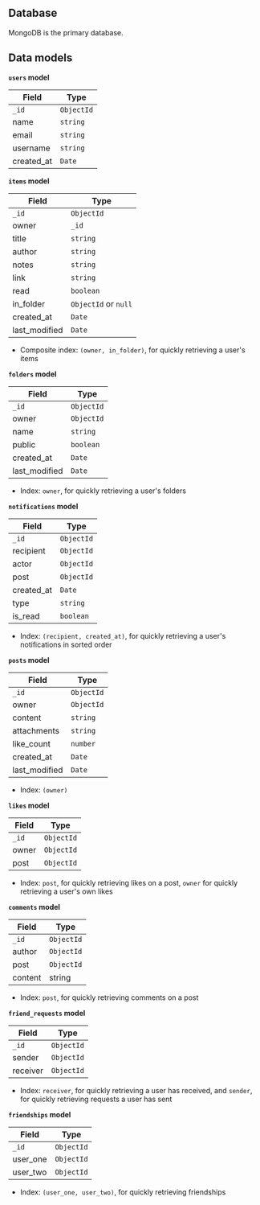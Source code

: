 ## Database

MongoDB is the primary database.

## Data models

**`users` model**

| Field      | Type       |
| ---------- | ---------- |
| `_id`      | `ObjectId` |
| name       | `string`   |
| email      | `string`   |
| username   | `string`   |
| created_at | `Date`     |

**`items` model**

| Field         | Type                 |
| ------------- | -------------------- |
| `_id`         | `ObjectId`           |
| owner         | `_id`                |
| title         | `string`             |
| author        | `string`             |
| notes         | `string`             |
| link          | `string`             |
| read          | `boolean`            |
| in_folder     | `ObjectId` or `null` |
| created_at    | `Date`               |
| last_modified | `Date`               |

- Composite index: `(owner, in_folder)`, for quickly retrieving a user's items

**`folders` model**

| Field         | Type       |
| ------------- | ---------- |
| `_id`         | `ObjectId` |
| owner         | `ObjectId` |
| name          | `string`   |
| public        | `boolean`  |
| created_at    | `Date`     |
| last_modified | `Date`     |

- Index: `owner`, for quickly retrieving a user's folders

**`notifications` model**

| Field      | Type       |
| ---------- | ---------- |
| `_id`      | `ObjectId` |
| recipient  | `ObjectId` |
| actor      | `ObjectId` |
| post       | `ObjectId` |
| created_at | `Date`     |
| type       | `string`   |
| is_read    | `boolean`  |

- Index: `(recipient, created_at)`, for quickly retrieving a user's
  notifications in sorted order

**`posts` model**

| Field         | Type       |
| ------------- | ---------- |
| `_id`         | `ObjectId` |
| owner         | `ObjectId` |
| content       | `string`   |
| attachments   | `string`   |
| like_count    | `number`   |
| created_at    | `Date`     |
| last_modified | `Date`     |

- Index: `(owner)`

**`likes` model**

| Field | Type       |
| ----- | ---------- |
| `_id` | `ObjectId` |
| owner | `ObjectId` |
| post  | `ObjectId` |

- Index: `post`, for quickly retrieving likes on a post, `owner` for quickly
  retrieving a user's own likes

**`comments` model**

| Field   | Type       |
| ------- | ---------- |
| `_id`   | `ObjectId` |
| author  | `ObjectId` |
| post    | `ObjectId` |
| content | string     |

- Index: `post`, for quickly retrieving comments on a post

**`friend_requests` model**

| Field    | Type       |
| -------- | ---------- |
| `_id`    | `ObjectId` |
| sender   | `ObjectId` |
| receiver | `ObjectId` |

- Index: `receiver`, for quickly retrieving a user has received, and `sender`,
  for quickly retrieving requests a user has sent

**`friendships` model**

| Field    | Type       |
| -------- | ---------- |
| `_id`    | `ObjectId` |
| user_one | `ObjectId` |
| user_two | `ObjectId` |

- Index: `(user_one, user_two)`, for quickly retrieving friendships
